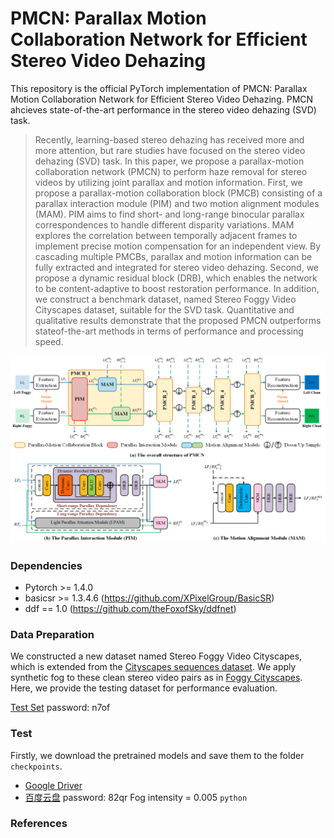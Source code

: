 # PMCN: Parallax Motion Collaboration Network for Efficient Stereo Video Dehazing 
This repository is the official PyTorch implementation of PMCN:  Parallax Motion Collaboration Network for Efficient Stereo Video Dehazing. PMCN ahcieves state-of-the-art performance in the stereo video dehazing (SVD) task.

> Recently, learning-based stereo dehazing has received more and more attention, but rare studies have focused on the stereo video dehazing (SVD) task. In this paper, we propose a parallax-motion collaboration network (PMCN) to perform haze removal for stereo videos by utilizing joint parallax and motion information. First, we propose a
parallax-motion collaboration block (PMCB) consisting of a parallax interaction module (PIM) and two motion alignment modules (MAM). PIM aims to find short- and long-range binocular parallax correspondences to handle different disparity variations. MAM explores the correlation between temporally adjacent frames to implement precise
motion compensation for an independent view. By cascading multiple PMCBs, parallax and motion information can be fully extracted and integrated for stereo video dehazing. Second, we propose a dynamic residual block (DRB), which enables the network to be content-adaptive to boost restoration performance. In addition, we construct a benchmark dataset, named Stereo Foggy Video Cityscapes dataset, suitable for the SVD task. Quantitative and qualitative results demonstrate that the proposed PMCN outperforms stateof-the-art methods in terms of performance and processing speed.

![img](figs/PMCN.png)

### Dependencies 
- Pytorch >= 1.4.0
- basicsr >= 1.3.4.6 (https://github.com/XPixelGroup/BasicSR)
- ddf == 1.0 (https://github.com/theFoxofSky/ddfnet)

### Data Preparation
We constructed a new dataset named Stereo Foggy Video Cityscapes, which is extended from the [Cityscapes sequences dataset](https://www.cityscapes-dataset.com/). We apply synthetic fog to these clean stereo video pairs as in [Foggy Cityscapes](https://github.com/sakaridis/fog_simulation-SFSU_synthetic/). Here, we provide the testing dataset for performance evaluation. 

[Test Set](https://pan.baidu.com/s/1qFheJIZvQBbB-NBjnqwRcw)     password: n7of

### Test
Firstly, we download the pretrained models and save them to the folder `checkpoints`.
- [Google Driver](https://drive.google.com/drive/folders/1Q9KCSO8Tn593PC2kPNBS0Wc-DzwSJYRK?usp=sharing)
- [百度云盘](https://pan.baidu.com/s/11RkA8476AOeOoPkcy8_d_Q) password: 82qr
Fog intensity = 0.005
``
python 
``

### References
